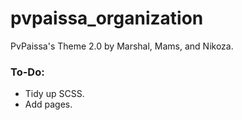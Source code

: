 # pvpaissa_organization
PvPaissa's Theme 2.0
by Marshal, Mams, and Nikoza.

### To-Do:
- Tidy up SCSS.
- Add pages.
